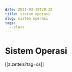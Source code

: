 ```yaml
---
date: 2021-03-19T20:32
title: sistem operasi
slug: sistem operasi
tags:
  - class
---
```


# Sistem Operasi
[[z:zettels?tag=os]]
